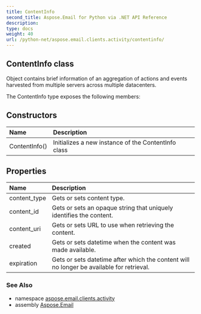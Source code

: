 ```yaml
---
title: ContentInfo
second_title: Aspose.Email for Python via .NET API Reference
description: 
type: docs
weight: 40
url: /python-net/aspose.email.clients.activity/contentinfo/
---
```


## ContentInfo class

Object contains brief information of an aggregation of actions and events harvested from multiple servers across multiple datacenters.

The ContentInfo type exposes the following members:
## Constructors
| Name | Description |
| :- | :- |
|ContentInfo()|Initializes a new instance of the ContentInfo class|
## Properties
| Name | Description |
| :- | :- |
|content_type|Gets or sets content type.|
|content_id|Gets or sets an opaque string that uniquely identifies the content.|
|content_uri|Gets or sets URL to use when retrieving the content.|
|created|Gets or sets datetime when the content was made available.|
|expiration|Gets or sets datetime after which the content will no longer be available for retrieval.|

### See Also

* namespace [aspose.email.clients.activity](/python-net/aspose.email.clients.activity/)
* assembly [Aspose.Email](/python-net/)

